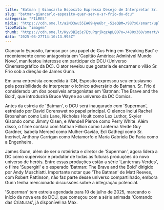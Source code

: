```yaml
---
title: "Batman | Giancarlo Esposito Expressa Desejo de Interpretar Sr. Frio no Universo DC"
slug: "batman-giancarlo-esposito-quer-ser-o-sr-frio-do-dcu"
categoria: "FILMES"
midia: "https://cdn.ome.lt/a2ND3wu55EA69Hye6br_-52eQBM=/987x0/smart/uploads/conteudo/fotos/OMELETE_CAPA_-_2025-03-27T105702.574.png"
tipoMidia: "imagem"
thumb: "https://cdn.ome.lt/Kyv3BIq5z7EtuPqrjkqzApLQO7o=/480x360/smart/extras/conteudos/omelete_THUMB_-_2025-03-27T105459.222.png"
data: "2025-03-27T14:10:13.995Z"
---
```


Giancarlo Esposito, famoso por seu papel de Gus Fring em 'Breaking Bad' e recentemente como antagonista em 'Capitão América: Admirável Mundo Novo', manifestou interesse em participar do DCU (Universo Cinematográfico da DC). O ator revelou que gostaria de encarnar o vilão Sr. Frio sob a direção de James Gunn. 

Em uma entrevista concedida à IGN, Esposito expressou seu entusiasmo pela possibilidade de interpretar o icônico adversário do Batman. Sr. Frio é considerado um dos possíveis antagonistas em 'Batman: The Brave and the Bold', que introduzirá Bruce Wayne ao universo da DC Comics. 

Antes da estreia de 'Batman', o DCU será inaugurado com 'Superman', estrelado por David Corenswet no papel principal. O elenco inclui Rachel Brosnahan como Lois Lane, Nicholas Hoult como Lex Luthor, Skyler Gisondo como Jimmy Olsen, e Wendell Pierce como Perry White. Além disso, o filme contará com Nathan Fillion como Lanterna Verde Guy Gardner, Isabela Merced como Mulher-Gavião, Edi Gathegi como Sr. Incrível, Anthony Carrigan como Metamorfo e María Gabriela De Faria como a Engenheira. 

James Gunn, além de ser o roteirista e diretor de 'Superman', agora lidera a DC como supervisor e produtor de todas as futuras produções do novo universo de heróis. Entre essas produções estão a série 'Lanternas Verdes', o filme 'Supergirl' e o esperado 'Batman: The Brave and the Bold' dirigido por Andy Muschiatti. Importante notar que 'The Batman' de Matt Reeves, com Robert Pattinson, não faz parte desse universo compartilhado, embora Gunn tenha mencionado discussões sobre a integração potencial. 

'Superman' tem estreia agendada para 10 de julho de 2025, marcando o início da nova era do DCU, que começou com a série animada 'Comando das Criaturas', já disponível na Max.